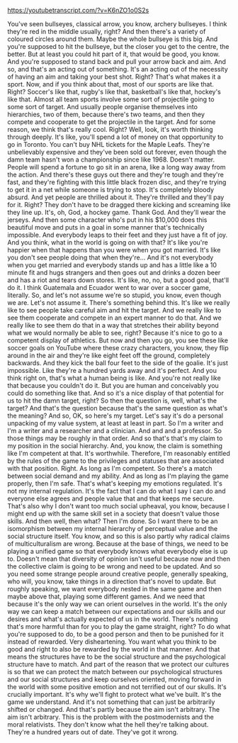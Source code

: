https://youtubetranscript.com/?v=K6nZO1o0S2s

 You've seen bullseyes, classical arrow, you know, archery bullseyes. I think they're red in the middle usually, right? And then there's a variety of coloured circles around them. Maybe the whole bullseye is this big. And you're supposed to hit the bullseye, but the closer you get to the centre, the better. But at least you could hit part of it, that would be good, you know. And you're supposed to stand back and pull your arrow back and aim. And so, and that's an acting out of something. It's an acting out of the necessity of having an aim and taking your best shot. Right? That's what makes it a sport. Now, and if you think about that, most of our sports are like that. Right? Soccer's like that, rugby's like that, basketball's like that, hockey's like that. Almost all team sports involve some sort of projectile going to some sort of target. And usually people organise themselves into hierarchies, two of them, because there's two teams, and then they compete and cooperate to get the projectile in the target. And for some reason, we think that's really cool. Right? Well, look, it's worth thinking through deeply. It's like, you'll spend a lot of money on that opportunity to go in Toronto. You can't buy NHL tickets for the Maple Leafs. They're unbelievably expensive and they've been sold out forever, even though the damn team hasn't won a championship since like 1968. Doesn't matter. People will spend a fortune to go sit in an arena, like a long way away from the action. And there's these guys out there and they're tough and they're fast, and they're fighting with this little black frozen disc, and they're trying to get it in a net while someone is trying to stop. It's completely bloody absurd. And yet people are thrilled about it. They're thrilled and they'll pay for it. Right? They don't have to be dragged there kicking and screaming like they line up. It's, oh, God, a hockey game. Thank God. And they'll wear the jerseys. And then some character who's put in his $10,000 does this beautiful move and puts in a goal in some manner that's technically impossible. And everybody leaps to their feet and they just have a fit of joy. And you think, what in the world is going on with that? It's like you're happier when that happens than you were when you got married. It's like you don't see people doing that when they're... And it's not everybody when you get married and everybody stands up and has a little like a 10 minute fit and hugs strangers and then goes out and drinks a dozen beer and has a riot and tears down stores. It's like, no, no, but a good goal, that'll do it. I think Guatemala and Ecuador went to war over a soccer game, literally. So, and let's not assume we're so stupid, you know, even though we are. Let's not assume it. There's something behind this. It's like we really like to see people take careful aim and hit the target. And we really like to see them cooperate and compete in an expert manner to do that. And we really like to see them do that in a way that stretches their ability beyond what we would normally be able to see, right? Because it's nice to go to a competent display of athletics. But now and then you go, you see these like soccer goals on YouTube where these crazy characters, you know, they flip around in the air and they're like eight feet off the ground, completely backwards. And they kick the ball four feet to the side of the goalie. It's just impossible. Like they're a hundred yards away and it's perfect. And you think right on, that's what a human being is like. And you're not really like that because you couldn't do it. But you are human and conceivably you could do something like that. And so it's a nice display of that potential for us to hit the damn target, right? So then the question is, well, what's the target? And that's the question because that's the same question as what's the meaning? And so, OK, so here's my target. Let's say it's do a personal unpacking of my value system, at least at least in part. So I'm a writer and I'm a writer and a researcher and a clinician. And and and a professor. So those things may be roughly in that order. And so that's that's my claim to my position in the social hierarchy. And, you know, the claim is something like I'm competent at that. It's worthwhile. Therefore, I'm reasonably entitled by the rules of the game to the privileges and statuses that are associated with that position. Right. As long as I'm competent. So there's a match between social demand and my ability. And as long as I'm playing the game properly, then I'm safe. That's what's keeping my emotions regulated. It's not my internal regulation. It's the fact that I can do what I say I can do and everyone else agrees and people value that and that keeps me secure. That's also why I don't want too much social upheaval, you know, because I might end up with the same skill set in a society that doesn't value those skills. And then well, then what? Then I'm done. So I want there to be an isomorphism between my internal hierarchy of perceptual value and the social structure itself. You know, and so this is also partly why radical claims of multiculturalism are wrong. Because at the base of things, we need to be playing a unified game so that everybody knows what everybody else is up to. Doesn't mean that diversity of opinion isn't useful because now and then the collective claim is going to be wrong and need to be updated. And so you need some strange people around creative people, generally speaking, who will, you know, take things in a direction that's novel to update. But roughly speaking, we want everybody nested in the same game and then maybe above that, playing some different games. And we need that because it's the only way we can orient ourselves in the world. It's the only way we can keep a match between our expectations and our skills and our desires and what's actually expected of us in the world. There's nothing that's more harmful than for you to play the game straight, right? To do what you're supposed to do, to be a good person and then to be punished for it instead of rewarded. Very disheartening. You want what you think to be good and right to also be rewarded by the world in that manner. And that means the structures have to be the social structure and the psychological structure have to match. And part of the reason that we protect our cultures is so that we can protect the match between our psychological structures and our social structures and keep ourselves oriented, moving forward in the world with some positive emotion and not terrified out of our skulls. It's crucially important. It's why we'll fight to protect what we've built. It's the game we understand. And it's not something that can just be arbitrarily shifted or changed. And that's partly because the aim isn't arbitrary. The aim isn't arbitrary. This is the problem with the postmodernists and the moral relativists. They don't know what the hell they're talking about. They're a hundred years out of date. They've got it wrong.